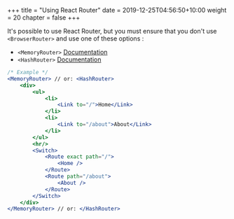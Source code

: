 +++
title = "Using React Router"
date = 2019-12-25T04:56:50+10:00
weight = 20
chapter = false
+++

It's possible to use React Router, but you must ensure that you don't use `<BrowserRouter>` and use one of these options :  
- `<MemoryRouter>` [Documentation](https://reactrouter.com/web/api/MemoryRouter)  
- `<HashRouter>` [Documentation](https://reactrouter.com/web/api/HashRouter)  

```jsx
/* Example */
<MemoryRouter> // or: <HashRouter>
    <div>
        <ul>
            <li>
                <Link to="/">Home</Link>
            </li>
            <li>
                <Link to="/about">About</Link>
            </li>
        </ul>
        <hr/>
        <Switch>
            <Route exact path="/">
                <Home />
            </Route>
            <Route path="/about">
                <About />
            </Route>
        </Switch>
    </div>
</MemoryRouter> // or: </HashRouter>
```
